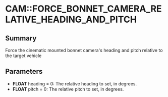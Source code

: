 # CAM::FORCE_BONNET_CAMERA_RELATIVE_HEADING_AND_PITCH

## Summary
Force the cinematic mounted bonnet camera's heading and pitch relative to the target vehicle

## Parameters
* **FLOAT** heading = 0: The relative heading to set, in degrees.
* **FLOAT** pitch = 0: The relative pitch to set, in degrees.